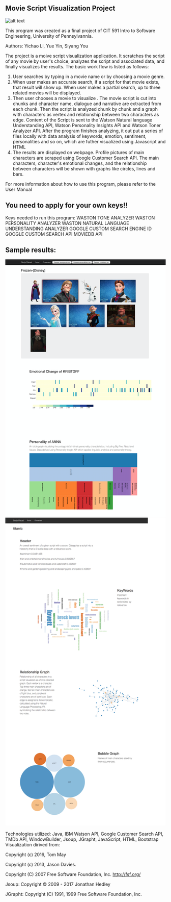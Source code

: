 ## Movie Script Visualization Project

![alt text](https://github.com/cit-upenn/cit-591-fall-2017-project-scriptvisualization/blob/master/image/screenshot1.png)

This program was created as a final project of CIT 591 Intro to Software Engineering, University of Pennsylvannia.

Authors: Yichao Li, Yue Yin, Siyang You

The project is a moive script visualization application. It scratches the script of any movie by user's choice, analyzes the script and associated data, and finally visualizes the results. The basic work flow is listed as follows:

1. User searches by typing in a movie name or by choosing a movie genre.
2. When user makes an accurate search, if a script for that movie exists, that result will show up. When user makes a partial search, up to three related movies will be displayed.
3. Then user chooses a movie to visualize . The movie script is cut into chunks and character name, dialogue and narrative are extracted from each chunk. Then the script is analyzed chunk by chunk and a graph with characters as vertex and relationship between two characters as edge. Content of the Script is sent to the Watson Natural language Understanding API, Watson Personality Insights API and Watson Toner Analyzer API. After the program finishes analyzing, it out put a series of files locally with data analysis of keywords, emotion, sentiment, personalities and so on, which are futher visualized using Javascript and HTML
4. The results are displayed on webpage. Profile pictures of main characters are scraped using Google Customer Search API. The main characters, character's emotional changes, and the relationship between characters will be shown with graphs like circles, lines and bars.

For more information about how to use this program, please refer to the User Manual

## You need to apply for your own keys!!
Keys needed to run this program:
WASTON TONE ANALYZER
WASTON PERSONALITY ANALYZER
WASTON NATURAL LANGUAGE UNDERSTANDING ANALYZER
GOOGLE CUSTOM SEARCH ENGINE ID
GOOGLE CUSTOM SEARCH API 
MOVIEDB API

## Sample results:

![alt text](image/Frozen-Characters.png)
![alt text](image/script.jpeg)

Technologies utilized: Java, IBM Watson API, Google Customer Search API,  TMDb API, WindowBuilder, Jsoup, JGrapht, JavaScript, HTML, Bootstrap
Visualization dirived from:

Copyright (c) 2016, Tom May 

Copyright (c) 2013, Jason Davies.

Copyright (C) 2007 Free Software Foundation, Inc. <http://fsf.org/>

Jsoup: Copyright © 2009 - 2017 Jonathan Hedley

JGrapht: Copyright (C) 1991, 1999 Free Software Foundation, Inc.
